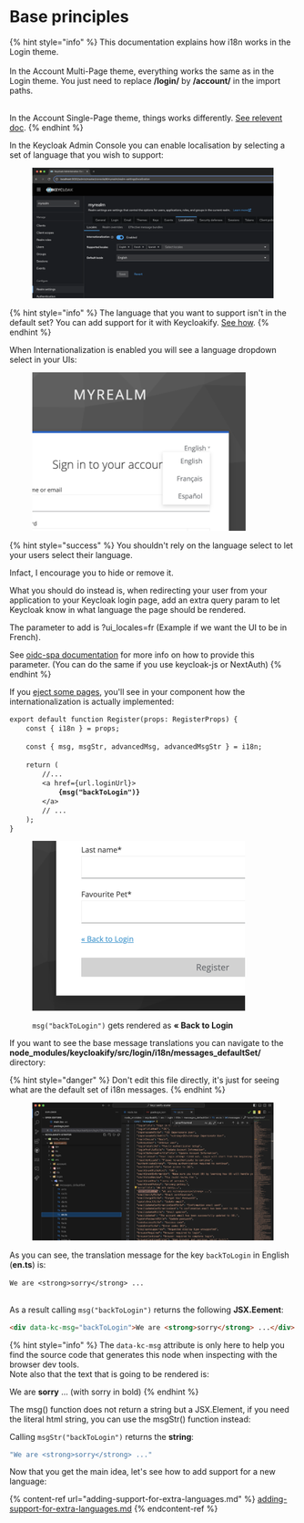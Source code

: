 # Base principles

{% hint style="info" %}
This documentation explains how i18n works in the Login theme.\
\
In the Account Multi-Page theme, everything works the same as in the Login theme. You just need to replace **/login/** by **/account/** in the import paths. &#x20;

\
In the Account Single-Page theme, things works differently. [See relevent doc](../account-theme/single-page.md#i18n-internationalization-and-translation).
{% endhint %}

In the Keycloak Admin Console you can enable localisation by selecting a set of language that you wish to support: &#x20;

<figure><img src="../.gitbook/assets/image (2).png" alt=""><figcaption></figcaption></figure>

{% hint style="info" %}
The language that you want to support isn't in the default set? You can add support for it with Keycloakify. [See how](adding-support-for-extra-languages.md).
{% endhint %}

When Internationalization is enabled you will see a language dropdown select in your UIs:

<figure><img src="../.gitbook/assets/image (3).png" alt="" width="375"><figcaption></figcaption></figure>

{% hint style="success" %}
You shouldn't rely on the language select to let your users select their language. &#x20;

Infact, I encourage you to hide or remove it. &#x20;

What you should do instead is, when redirecting your user from your application to your Keycloak login page, add an extra query param to let Keycloak know in what language the page should be rendered. &#x20;

The parameter to add is ?ui\_locales=fr (Example if we want the UI to be in French). &#x20;

See [oidc-spa documentation](https://docs.oidc-spa.dev/documentation/usage) for more info on how to provide this parameter. (You can do the same if you use keycloak-js or NextAuth)
{% endhint %}



If you [eject some pages](../customization-strategies/component-level-customization/), you'll see in your component how the internationalization is actually implemented:

<pre class="language-tsx" data-title="src/login/Register.tsx"><code class="lang-tsx">export default function Register(props: RegisterProps) {
    const { i18n } = props;
    
    const { msg, msgStr, advancedMsg, advancedMsgStr } = i18n;

    return (
        //...
        &#x3C;a href={url.loginUrl}>
<strong>            {msg("backToLogin")}
</strong>        &#x3C;/a>
        // ...
    );
}
</code></pre>

<figure><img src="../.gitbook/assets/image (107).png" alt="" width="374"><figcaption><p><code>msg("backToLogin")</code> gets rendered as <strong>« Back to Login</strong></p></figcaption></figure>

If you want to see the base message translations you can navigate to the **node\_modules/keycloakify/src/login/i18n/messages\_defaultSet/** directory:

{% hint style="danger" %}
Don't edit this file directly, it's just for seeing what are the default set of i18n messages.
{% endhint %}

<figure><img src="../.gitbook/assets/Screenshot 2024-07-14 at 18.08.03.png" alt=""><figcaption></figcaption></figure>

As you can see, the translation message for the key `backToLogin` in English (**en.ts**) is:

`We are <strong>sorry</strong> ...`

\
As a result calling `msg("backToLogin")` returns the following **JSX.Eement**:

```html
<div data-kc-msg="backToLogin">We are <strong>sorry</strong> ...</div>
```

{% hint style="info" %}
The `data-kc-msg` attribute is only here to help you find the source code that generates this node when inspecting with the browser dev tools.\
Note also that the text that is going to be rendered is:

We are **sorry** ... (with sorry in bold)
{% endhint %}

The msg() function does not return a string but a JSX.Element, if you need the literal html string, you can use the msgStr() function instead:

Calling `msgStr("backToLogin")` returns the **string**:&#x20;

```javascript
"We are <strong>sorry</strong> ..."
```

Now that you get the main idea, let's see how to add support for a new language:

{% content-ref url="adding-support-for-extra-languages.md" %}
[adding-support-for-extra-languages.md](adding-support-for-extra-languages.md)
{% endcontent-ref %}
